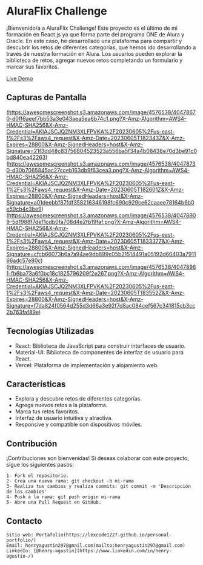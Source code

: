 # AluraFlix Challenge

¡Bienvenido/a a AluraFlix Challenge! Este proyecto es el último de mi formación en React.js ya que forma parte del programa ONE de Alura y Oracle. En este caso, he desarrollado una plataforma para compartir y descubrir los retos de diferentes categorías, que hemos ido desarrollando a través de nuestra formación en Alura. Los usuarios pueden explorar la biblioteca de retos, agregar nuevos retos completando un formulario y marcar sus favoritos.

[Live Demo](https://alura-flix-challenge.vercel.app/)

## Capturas de Pantalla

(https://awesomescreenshot.s3.amazonaws.com/image/4576538/40478670-d0ff6aeef7bb53a3e043aea5ea6b74c1.png?X-Amz-Algorithm=AWS4-HMAC-SHA256&X-Amz-Credential=AKIAJSCJQ2NM3XLFPVKA%2F20230605%2Fus-east-1%2Fs3%2Faws4_request&X-Amz-Date=20230605T182343Z&X-Amz-Expires=28800&X-Amz-SignedHeaders=host&X-Amz-Signature=21f3dd48c83756804523523a556ba5f34a4b08438e70d3be91c0bd840ea42263)
(https://awesomescreenshot.s3.amazonaws.com/image/4576538/40478730-d30b7065845ac27cceb163db9f63cea3.png?X-Amz-Algorithm=AWS4-HMAC-SHA256&X-Amz-Credential=AKIAJSCJQ2NM3XLFPVKA%2F20230605%2Fus-east-1%2Fs3%2Faws4_request&X-Amz-Date=20230605T182601Z&X-Amz-Expires=28800&X-Amz-SignedHeaders=host&X-Amz-Signature=a01deebbf87fdf358216346198fc690c929ce62caaee78164b6b0e59cb4c3be9)
(https://awesomescreenshot.s3.amazonaws.com/image/4576538/40478909-5d1988f7de11cdb0fa708d4e2fb19faf.png?X-Amz-Algorithm=AWS4-HMAC-SHA256&X-Amz-Credential=AKIAJSCJQ2NM3XLFPVKA%2F20230605%2Fus-east-1%2Fs3%2Faws4_request&X-Amz-Date=20230605T183337Z&X-Amz-Expires=28800&X-Amz-SignedHeaders=host&X-Amz-Signature=cfcb66073b6a7a94ae9db899c05b21514491a05192d60403a791166adc57e80c)
(https://awesomescreenshot.s3.amazonaws.com/image/4576538/40478961-fb6ba73a6f0bc18c1825796209f2e267.png?X-Amz-Algorithm=AWS4-HMAC-SHA256&X-Amz-Credential=AKIAJSCJQ2NM3XLFPVKA%2F20230605%2Fus-east-1%2Fs3%2Faws4_request&X-Amz-Date=20230605T183552Z&X-Amz-Expires=28800&X-Amz-SignedHeaders=host&X-Amz-Signature=f7da824f0564d255d3d66a3e92f7d8ac084cef567c341815cb3cc2b763faf89e)

## Tecnologías Utilizadas

- React: Biblioteca de JavaScript para construir interfaces de usuario.
- Material-UI: Biblioteca de componentes de interfaz de usuario para React.
- Vercel: Plataforma de implementación y alojamiento web.

## Características

- Explora y descubre retos de diferentes categorías.
- Agrega nuevos retos a la plataforma.
- Marca tus retos favoritos.
- Interfaz de usuario intuitiva y atractiva.
- Responsive y compatible con dispositivos móviles.

## Contribución

¡Contribuciones son bienvenidas! Si deseas colaborar con este proyecto, sigue los siguientes pasos:

    1- Fork el repositorio.
    2- Crea una nueva rama: git checkout -b mi-rama
    3- Realiza tus cambios y realiza commits: git commit -m 'Descripción de los cambios'
    4- Push a la rama: git push origin mi-rama
    5- Abre una Pull Request en GitHub.
## Contacto
    Sitio web: Portafolio(https://lexcode1227.github.io/personal-portfolio/) 
    Email: henryagustin297@gmail.com(mailto:henryagustin297@gmail.com)
    LinkedIn: [@henry-agustin](https://www.linkedin.com/in/henry-agustin-/)
